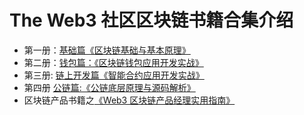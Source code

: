 # The Web3 社区区块链书籍合集介绍


- 第一册：[基础篇《区块链基础与基本原理》](https://x.com/0xtheweb3/status/1883830328030298551)
- 第二册：[钱包篇：《区块链钱包应用开发实战》](https://x.com/0xtheweb3/status/1884583091366510773)
- 第三册: [链上开发篇《智能合约应用开发实战》](https://x.com/0xtheweb3/status/1885244405709496735)
- 第四册 [公链篇:《公链底层原理与源码解析》](https://x.com/0xtheweb3/status/1885864350134796538)
- 区块链产品书籍之[《Web3 区块链产品经理实用指南》](https://x.com/0xtheweb3/status/1887517167270482267)
